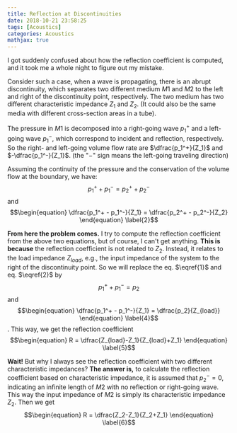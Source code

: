 ```yaml
---
title: Reflection at Discontinuities
date: 2018-10-21 23:58:25
tags: [Acoustics]
categories: Acoustics
mathjax: true
---
```

I got suddenly confused about how the reflection coefficient is computed, and it took me a whole night to figure out my mistake.

<!--more-->

Consider such a case, when a wave is propagating, there is an abrupt discontinuity, which separates two different medium $M1$ and $M2$ to the left and right of the discontinuity point, respectively. The two medium has two different characteristic impedance $Z_1$ and $Z_2$. (It could also be the same media with different cross-section areas in a tube).

The pressure in $M1$ is decomposed into a right-going wave $p_1^+$ and a left-going wave $p_1^-$, which correspond to incident and reflection, respectively. So the right- and left-going volume flow rate are $\dfrac{p_1^+}{Z_1}$ and $-\dfrac{p_1^-}{Z_1}$. (the "$-$" sign means the left-going traveling direction) 

Assuming the continuity of the pressure and the conservation of the volume flow at the boundary, we have:
$$\begin{equation}
   p_1^+ + p_1^- = p_2^+ + p_2^-
   \end{equation} \label{1} $$
and 
$$\begin{equation}
   \dfrac{p_1^+ - p_1^-}{Z_1} = \dfrac{p_2^+ - p_2^-}{Z_2} 
   \end{equation} \label{2}$$

**From here the problem comes.** I try to compute the reflection coefficient from the above two equations, but of course, I can't get anything. **This is because** the reflection coefficient is not related to $Z_2$. Instead, it relates to the load impedance $Z_{load}$, e.g., the input impedance of the system to the right of the discontinuity point. So we will replace the eq. $\eqref{1}$ and eq. $\eqref{2}$ by 
$$\begin{equation}
   p_1^+ + p_1^- = p_2
   \end{equation} \label{3}$$
and
$$\begin{equation}
   \dfrac{p_1^+ - p_1^-}{Z_1} = \dfrac{p_2}{Z_{load}} 
   \end{equation} \label{4}$$.
This way, we get the reflection coefficient
$$\begin{equation}
   R = \dfrac{Z_{load}-Z_1}{Z_{load}+Z_1} 
   \end{equation} \label{5}$$

**Wait!** But why I always see the reflection coefficient with two different characteristic impedances? 
**The answer is,** to calculate the reflection coefficient based on characteristic impedance, it is assumed that $p_2^-=0$, indicating an infinite length of $M2$ with no reflection or right-going wave. This way the input impedance of $M2$ is simply its characteristic impedance $Z_2$. Then we get
$$\begin{equation}
   R = \dfrac{Z_2-Z_1}{Z_2+Z_1}
   \end{equation} \label{6}$$

